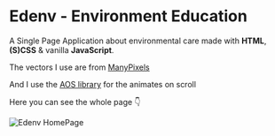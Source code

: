 # Edenv - Environment Education

A Single Page Application about environmental care made with **HTML**, **(S)CSS** & vanilla **JavaScript**.

The vectors I use are from [ManyPixels](https://www.manypixels.co/)

And I use the [AOS library](https://michalsnik.github.io/aos/) for the animates on scroll

Here you can see the whole page 👇

![Edenv HomePage](https://user-images.githubusercontent.com/109250897/225102159-a5c8c188-72e9-4839-9908-14314c52360a.png)
